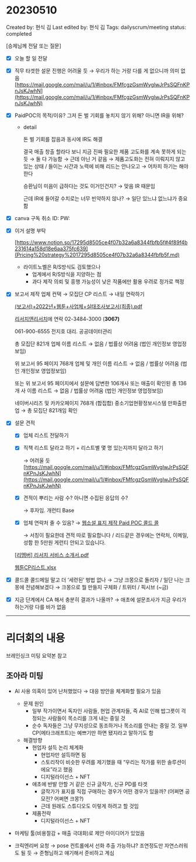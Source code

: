 # 20230510

Created by: 현식 김
Last edited by: 현식 김
Tags: dailyscrum/meeting
status: completed

[승제님께 전달 또는 질문] 

- [x]  오늘 할 일 전달
- [x]  직무 타겟한 설문 진행은 어려울 듯 → 우리가 하는 거랑 다를 게 없으니까 의미 없음[https://mail.google.com/mail/u/1/#inbox/FMfcgzGsmWvglwJrPsSQFnKPnJsKJwhN](https://mail.google.com/mail/u/1/#inbox/FMfcgzGsmWvglwJrPsSQFnKPnJsKJwhN)
- [x]  PaidPOC의 목적/이유? 그저 돈 벌 기회를 놓치지 않기 위해? 아니면 IR을 위해?
    - detail
        
        돈 벌 기회를 잡음과 동시에 IR도 해결
        
        결국 매출 창출 할라다 보니 지금 진짜 필요한 제품 고도화를 계속 못하게 되는 듯 → 둘 다 가능함 → 근데 아닌 거 같음 → 제품고도화는 전혀 이뤄지지 않고 있는 상태 / 들이는 시간과 노력에 비해 리드는 안나오고 → 어차피 하기는 해야 한다
        
        승환님이 미음이 급하다는 것도 이거인건지? → 맞음 IR 때문임
        
        근데 IR에 들어갈 수치로는 너무 빈약하지 않나?  → 일단 있느냐 없느냐가 중요함
        
- [x]  canva 구독 취소 ID:  PW:
- [x]  이거 설명 부탁
    
    [https://www.notion.so/17295d8505ce4f07b32a6a8344fbfb5f#4f89f4b231614a158d18e6aa375fc639](Pricing%20strategy%2017295d8505ce4f07b32a6a8344fbfb5f.md)
    
    - 라이트노벨은 R/S방식도 검토했으나
        - 업계에서 R/S방식을 지양하는 점
        - 과다 제작 의뢰 및 흥행 가능성이 낮은 작품에만 활용 우려로 정가로 책정
- [x]  보고서 제작 업체 컨택 → 모집단 CP 리스트 → 내일 연락하기
    
    
    [(보고서)+2022년+웹툰+사업체+실태조사보고서(최종).pdf](20230510%201c2b1a4c35c24d9ca271c0ebdd55df1a/(%25E1%2584%2587%25E1%2585%25A9%25E1%2584%2580%25E1%2585%25A9%25E1%2584%2589%25E1%2585%25A5)2022%25E1%2584%2582%25E1%2585%25A7%25E1%2586%25AB%25E1%2584%258B%25E1%2585%25B0%25E1%2586%25B8%25E1%2584%2590%25E1%2585%25AE%25E1%2586%25AB%25E1%2584%2589%25E1%2585%25A1%25E1%2584%258B%25E1%2585%25A5%25E1%2586%25B8%25E1%2584%258E%25E1%2585%25A6%25E1%2584%2589%25E1%2585%25B5%25E1%2586%25AF%25E1%2584%2590%25E1%2585%25A2%25E1%2584%258C%25E1%2585%25A9%25E1%2584%2589%25E1%2585%25A1%25E1%2584%2587%25E1%2585%25A9%25E1%2584%2580%25E1%2585%25A9%25E1%2584%2589%25E1%2585%25A5(%25E1%2584%258E%25E1%2585%25AC%25E1%2584%258C%25E1%2585%25A9%25E1%2586%25BC).pdf)
    
    [리서치앤리서치](http://w3.randr.co.kr)에 연락 02-3484-3000 (**3067)**
    
    061-900-6555 전지호 대리. 공공데이터관리
    
    총 모집단 821개 업체 이름 리스트 → 없음 / 법률상 어려움 (법인 개인정보 영업정보임) 
    
    위 보고서 95 페이지 768개 업체 및 개인 이름 리스트 → 없음 / 법률상 어려움 (법인 개인정보 영업정보임)
    
    또는 위 보고서 95 페이지에서 설문에 답변한 106개사 또는 매출이 확인된 총 136개 사 이름 리스트 → 없음 / 법률상 어려움 (법인 개인정보 영업정보임)
    
    네이버시리즈 및 카카오페이지 768개 (합집합) 중소기업현황정보시스템 만화출판업 → 총 모집단 821개임 확인
    
- [x]  설문 견적
    - [x]  업체 리스트 전달하기
    - [x]  직책 리스트 달라고 하기 + 리스트별 몇 명 있는지까지 달라고 하기
        
        → 어려울 듯 [https://mail.google.com/mail/u/1/#inbox/FMfcgzGsmWvglwJrPsSQFnKPnJsKJwhN](https://mail.google.com/mail/u/1/#inbox/FMfcgzGsmWvglwJrPsSQFnKPnJsKJwhN)
        
    - [x]  견적이 뿌리는 사람 수? 아니면 수집된 응답의 수?
        
        → 후자임. 개런티 Base 
        
    - [x]  업체 연락처 줄 수 있음? → [웹소설 표지 제작 Paid POC 콜드 콜](%5B%E1%84%8F%E1%85%A9%E1%86%AF%E1%84%83%E1%85%B3%E1%84%86%E1%85%A6%E1%84%8B%E1%85%B5%E1%86%AF%5D%5BPaid%20POC%5D%E1%84%8B%E1%85%B0%E1%86%B8%E1%84%89%E1%85%A9%E1%84%89%E1%85%A5%E1%86%AF%20%E1%84%91%E1%85%AD%E1%84%8C%E1%85%B5%E1%84%85%E1%85%B3%E1%86%AF%20%E1%84%8B%E1%85%B1%E1%84%92%E1%85%A1%E1%86%AB%20%E1%84%89%E1%85%A2%E1%86%BC%E1%84%89%E1%85%A5%20ccb8844d283247d0a840bbd8bfd14261.md)
        
        → 서칭이 필요한데 견적 따로 필요합니다 / 리드같은 경우에는 연락처, 이메일, 성함 한 5만원 게런티 안되고 있습니다. 
        
    
    [[리멤버] 리서치 서비스 소개서.pdf](20230510%201c2b1a4c35c24d9ca271c0ebdd55df1a/%25E1%2584%2585%25E1%2585%25B5%25E1%2584%2586%25E1%2585%25A6%25E1%2586%25B7%25E1%2584%2587%25E1%2585%25A5_%25E1%2584%2585%25E1%2585%25B5%25E1%2584%2589%25E1%2585%25A5%25E1%2584%258E%25E1%2585%25B5_%25E1%2584%2589%25E1%2585%25A5%25E1%2584%2587%25E1%2585%25B5%25E1%2584%2589%25E1%2585%25B3_%25E1%2584%2589%25E1%2585%25A9%25E1%2584%2580%25E1%2585%25A2%25E1%2584%2589%25E1%2585%25A5.pdf)
    
    [웹툰CP리스트.xlsx](20230510%201c2b1a4c35c24d9ca271c0ebdd55df1a/%25E1%2584%258B%25E1%2585%25B0%25E1%2586%25B8%25E1%2584%2590%25E1%2585%25AE%25E1%2586%25ABCP%25E1%2584%2585%25E1%2585%25B5%25E1%2584%2589%25E1%2585%25B3%25E1%2584%2590%25E1%2585%25B3.xlsx)
    

- [x]  콜드콜 콜드메일 말고 더 ‘세련된’ 벙법 없나 → 그냥 크몽으로 돌리자 / 일단 나는 크몽에 전념해보겠다 → 크몽으로 뭘 만들지 구체화 / 트위터 / 픽시브 (~금)

- [x]  지금 단계에서 CA 해서 충분히 결과가 나올까? → 애초에 설문조사가 지금 우리가 하는거랑 다를 바가 없음

---

# 리더회의 내용

브레인싱크 미팅 요약본 참고

## 조아라 미팅

- AI 사용 의혹이 있어 난처했었다 → 대응 방안을 체계화할 필요가 있음
    
    
    - 문제 원인
        - 일부 작가이면서 독자인 사람들, 현업 관계자들, 즉 AI로 인해 밥그릇이 걱정되는 사람들이 목소리를 크게 내는 중일 것
        - 순수 독자들은 그냥 무지성으로 동조하거나 목소리를 안내는 중일 것. 일부 CP(메타크래프트)는 예쁘기만 하면 됐지라고 말하기도 함
    - 해결방향
        - 현업자 설득 논리 체계화
            - 현업자만 설득하면 됨
            - 스토리작이 비슷한 우려를 제기했을 때 “우리는 작가를 위한 솔루션이에요”라고 했음
            - 디지털라이선스 + NFT
        - 애초에 반발 안할 거 같은 신규 글작가, 신규 PD를 타겟
            - 글작가가 표지를 직접 구매하는 경우가 어떤 경우가 있을까? (어쩌면 공모전? 어쩌면 크몽?)
            - 근데 원래도 스튜디오도 이렇게 하려고 할 것임
        - 제품전략
            - 디지털라이선스 + NFT
- 마케팅 툴(비용절감 + 매출 극대화)로 제안 아이디어가 있었음

- 크릭엔리버 요청 → pose 컨트롤에서 선화 추출 가능하냐? 조연정도만 자연스러워도 될 듯 → 준형님하고 얘기해서 준비하고 계심